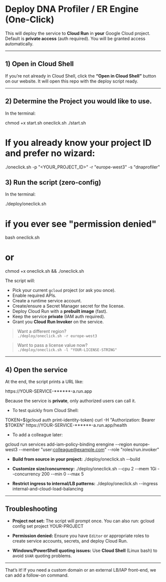 # Deploy DNA Profiler / ER Engine (One-Click)

This will deploy the service to **Cloud Run** in **your** Google Cloud project.
Default is **private access** (auth required). You will be granted access automatically.

---

## 1) Open in Cloud Shell
If you’re not already in Cloud Shell, click the **“Open in Cloud Shell”** button on our website. It will open this repo with the deploy script ready.

---
## 2) Determine the Project you would like to use.
In the terminal:

chmod +x start.sh oneclick.sh
./start.sh

# If you already know your project ID and prefer no wizard:
./oneclick.sh -p "<YOUR_PROJECT_ID>" -r "europe-west3" -s "dnaprofiler"

## 3) Run the script (zero-config)
In the terminal:

./deploy/oneclick.sh

# if you ever see "permission denied"
bash oneclick.sh
# or
chmod +x oneclick.sh && ./oneclick.sh


The script will:
- Pick your current `gcloud` project (or ask you once).
- Enable required APIs.
- Create a runtime service account.
- Create/ensure a Secret Manager secret for the license.
- Deploy Cloud Run with a **prebuilt image** (fast).
- Keep the service **private** (IAM auth required).
- Grant you **Cloud Run Invoker** on the service.

> Want a different region?  
> `./deploy/oneclick.sh -r europe-west3`

> Want to pass a license value now?  
> `./deploy/oneclick.sh -l "YOUR-LICENSE-STRING"`

---

## 4) Open the service
At the end, the script prints a URL like:

https://YOUR-SERVICE-******-a.run.app


Because the service is **private**, only authorized users can call it.

- To test quickly from Cloud Shell:

TOKEN=$(gcloud auth print-identity-token)
curl -H "Authorization: Bearer $TOKEN" https://YOUR-SERVICE-******-a.run.app/health


- To add a colleague later:

gcloud run services add-iam-policy-binding erengine
--region europe-west3
--member "user:colleague@example.com"
--role "roles/run.invoker"

- **Build from source in your project:**
./deploy/oneclick.sh --build


- **Customize size/concurrency:**
./deploy/oneclick.sh --cpu 2 --mem 1Gi --concurrency 200 --min 0 --max 5


- **Restrict ingress to internal/LB patterns:**
./deploy/oneclick.sh --ingress internal-and-cloud-load-balancing

---

## Troubleshooting

- **Project not set:** The script will prompt once. You can also run:
gcloud config set project YOUR-PROJECT


- **Permission denied:** Ensure you have `Editor` or appropriate roles to create service accounts, secrets, and deploy Cloud Run.

- **Windows/PowerShell quoting issues:** Use **Cloud Shell** (Linux bash) to avoid `$VAR` quoting problems.

---

That’s it! If you need a custom domain or an external LB/IAP front-end, we can add a follow-on command.